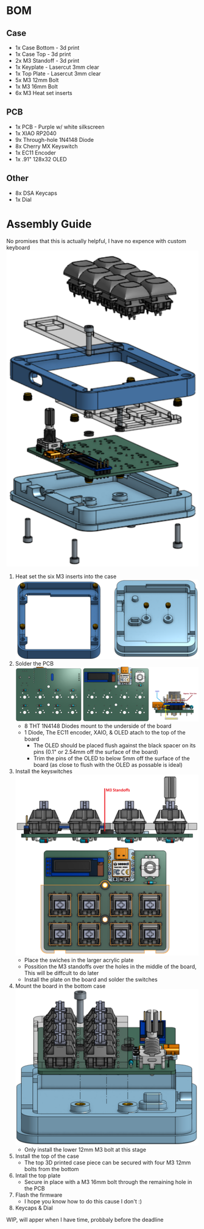 # BOM
## Case
- 1x Case Bottom - 3d print
- 1x Case Top - 3d print
- 2x M3 Standoff - 3d print
- 1x Keyplate - Lasercut 3mm clear
- 1x Top Plate - Lasercut 3mm clear
- 5x M3 12mm Bolt
- 1x M3 16mm Bolt
- 6x M3 Heat set inserts
## PCB
- 1x PCB - Purple w/ white silkscreen
- 1x XIAO RP2040
- 9x Through-hole 1N4148 Diode
- 8x Cherry MX Keyswitch
- 1x EC11 Encoder
- 1x .91" 128x32 OLED
## Other
- 8x DSA Keycaps
- 1x Dial

# Assembly Guide
No promises that this is actually helpful, I have no expence with custom keyboard
![Explode](Images/Explode_View.png)
1. Heat set the six M3 inserts into the case
![Heatsets](Images/Heatsets.png)
2. Solder the PCB
![PCB](Images/PCB_No_Keycaps.png)
    - 8 THT 1N4148 Diodes mount to the underside of the board
    - 1 Diode, The EC11 encoder, XAIO, & OLED atach to the top of the board
        - The OLED should be placed flush against the black spacer on its pins (0.1" or 2.54mm off the surface of the board)
        - Trim the pins of the OLED to below 5mm off the surface of the board (as close to flush with the OLED as possable is ideal)
3. Install the keyswitches
![Keys](Images/Keyswiches.png)
    - Place the swiches in the larger acrylic plate
    - Possition the M3 standoffs over the holes in the middle of the board, This will be diffcult to do later
    - Install the plate on the board and solder the switches
4. Mount the board in the bottom case
![Mounting](Images/BoardToCase.png)
    - Only install the lower 12mm M3 bolt at this stage
5. Install the top of the case
    - The top 3D printed case piece can be secured with four M3 12mm bolts from the bottom
6. Intall the top plate
    - Secure in place with a M3 16mm bolt through the remaining hole in the PCB
7. Flash the firmware
    - I hope you know how to do this cause I don't :)
8. Keycaps & Dial


WIP, will apper when I have time, probbaly before the deadline